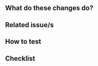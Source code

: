 <!-- Common title prefixes/annotations:
PREFIX:

  WIP: work in progress
  🐛    Fix a bug.
  ✨    Introduce new features.
  ♻️     Refactor code.
  🚑️    Critical hotfix.
  ⚗️     Perform experiments.
  ⬆️     Upgrade dependencies.
  📝    Add or update documentation.
  🔨    Add or update development scripts.
  🔒️    Fix security issues.


or from https://gitmoji.dev/

SUFFIX:
 (⚠️ devops)  changes in devops configuration required before deploying
 (🗃️ DB change)  changes in the DB tables
-->

## What do these changes do?

<!-- Explain REVIEWERS what is this PR about -->


## Related issue/s

<!-- Enumerate REVIEWERS other issues

- ITISFoundation/osparc-issues#428
- #26 : node_ports should have retry policies when upload/download fails  (FIXED)

-->


## How to test

<!-- Give REVIEWERS some hits or code snippets on how could this be tested -->


## Checklist

<!-- This is YOUR section

Add here YOUR checklist/notes to guide and monitor the progress of the case!

e.g.

- [ ] ``make version-*``
- [ ] ``make openapi.json``
- [ ] ``cd packages/postgres-database``, ``make setup-commit``, ``sc-pg review -m "my changes"``
- [ ] Unit tests for the changes exist
- [ ] Runs in the swarm
- [ ] Documentation reflects the changes
- [ ] New module? Add your github username to [.github/CODEOWNERS](.github/CODEOWNERS)
-->
